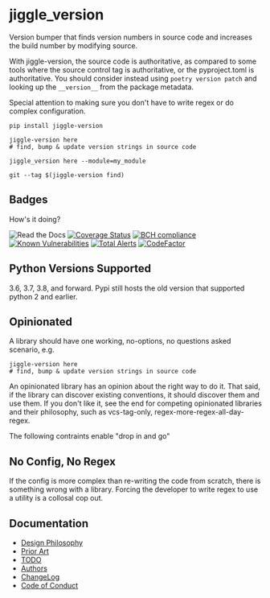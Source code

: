 # jiggle_version
Version bumper that finds version numbers in source code and increases the build number by modifying source.

With jiggle-version, the source code is authoritative, as compared to some tools where the source control
tag is authoritative, or the pyproject.toml is authoritative. You should consider instead using `poetry version patch` and looking up the `__version__` from the 
package metadata.

Special attention to making sure you don't have to write regex or do complex configuration.

    pip install jiggle-version
     
    jiggle-version here
    # find, bump & update version strings in source code
    
    jiggle_version here --module=my_module
    
    git --tag $(jiggle-version find)

Badges
------

How's it doing?

 ![Read the Docs](https://img.shields.io/readthedocs/pip.svg) 
 [![Coverage Status](https://coveralls.io/repos/github/matthewdeanmartin/jiggle_version/badge.svg?branch=master)](https://coveralls.io/github/matthewdeanmartin/jiggle_version?branch=master)
 [![BCH compliance](https://bettercodehub.com/edge/badge/matthewdeanmartin/jiggle_version?branch=master)](https://bettercodehub.com/) 
 [![Known Vulnerabilities](https://snyk.io/test/github/matthewdeanmartin/jiggle_version/badge.svg?targetFile=requirements.txt)](https://snyk.io/test/github/matthewdeanmartin/jiggle_version?targetFile=requirements.txt)
 [![Total Alerts](https://img.shields.io/lgtm/alerts/g/matthewdeanmartin/jiggle_version.svg?logo=lgtm&logoWidth=18)](https://lgtm.com/projects/g/matthewdeanmartin/jiggle_version/alerts/)
 [![CodeFactor](https://www.codefactor.io/repository/github/matthewdeanmartin/jiggle_version/badge)](https://www.codefactor.io/repository/github/matthewdeanmartin/jiggle_version)

Python Versions Supported
-------------------------
3.6, 3.7, 3.8, and forward. Pypi still hosts the old version that supported python 2 and earlier.


Opinionated
-----------
A library should have one working, no-options, no questions asked scenario, e.g.

    jiggle-version here
    # find, bump & update version strings in source code

An opinionated library has an opinion about the right way to do it. That said, if the library can discover existing conventions, it should discover them and use them. If you don't like it, see the end for competing opinionated libraries and their philosophy, such as vcs-tag-only, regex-more-regex-all-day-regex.

The following contraints enable "drop in and go"

No Config, No Regex
-------------------
If the config is more complex than re-writing the code from scratch, there is something wrong with a library. Forcing
the developer to write regex to use a utility is a collosal cop out.

Documentation
-------------
- [Design Philosophy](docs/design_philosophy.md)
- [Prior Art](docs/prior_art.md)
- [TODO](docs/todo.md)
- [Authors](docs/AUTHORS)
- [ChangeLog](docs/ChangeLog)
- [Code of Conduct](docs/CODE_OF_CONDUCT.md)